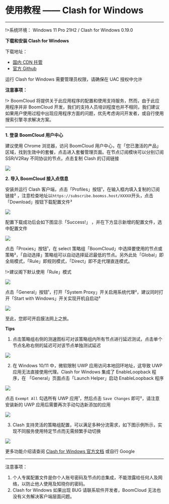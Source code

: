 # 使用教程 —— Clash for Windows
- - -

!>系统环境： Windows 11 Pro 21H2 / Clash for Windows 0.19.0

**下载和安装 Clash for Windows**

下载地址：
- [国内 CDN 托管](https://cdn.t9c.co/download/Clash.for.Windows.Setup.0.19.0.exe)
- [官方 Github](https://github.com/Fndroid/clash_for_windows_pkg/releases/download/0.19.0/Clash.for.Windows.Setup.0.19.0.exe)

运行 Clash for Windows 需要管理员权限，请确保在 UAC 授权中允许

**注意事项：**  

!> BoomCloud 将提供关于此应用程序的配置和使用支持服务，然而，由于此应用程序并非 BoomCloud 开发，我们的支持人员培训程度也并不相同，我们建议如果用户使用过程中出现应用程序方面的问题，优先考虑询问开发者，或自行使用搜索引擎寻求解决方案。

---

**1. 登录 BoomCloud 用户中心**

建议使用 Chrome 浏览器，访问 BoomCloud 用户中心，在「您已激活的产品」区域，找到生效中的套餐，点击进入套餐管理页面。在节点订阅模块可以分别订阅 SSR/V2Ray 不同协议的节点，点击复制 Clash 的订阅链接

![](../img/clashwin/0.png)

**2. 导入 BoomCloud 接入点信息**

安装并运行 Clash 客户端，点击「Profiles」按钮¹，在输入框内填入复制的订阅链接² ，注意检查地址以`https://subscribe.boomss.host/XXXXX`开头，点击「Download」按钮下载配置文件³

![](../img/clashwin/1.png)  

配置下载成功后会如下图显示「Success!」	，并在下方显示新增的配置文件，选中配置文件

![](../img/clashwin/2.png)

点击「Proxies」按钮¹，在 select 策略组「BoomCloud」中选择要使用的节点或策略²，「自动选择」策略组可以自动选择延迟最低的节点。另外此处「Global」即全局模式，「Rule」即规则模式，「Direct」即不走代理直连模式。

!>建议阁下默认使用「Rule」模式

![](../img/clashwin/3.png)

点击「General」按钮¹，打开「System Proxy」开关启用系统代理²，建议同时打开「Start with Windows」开关实现开机自启动³

![](../img/clashwin/4.png)

至此，您即可开启膜法网上之旅。

**Tips**

1. 点击策略组右侧的测速图标可对该策略组内所有节点进行延迟测试，点击单个节点名称右侧的延迟可对该节点单独测试延迟

![](../img/clashwin/5.png)

2. 在 Windows 10/11 中，微软限制 UWP 应用访问本地回环地址，这导致 UWP 应用无法直接使用代理。Clash for Windows 集成了 EnableLoopback 程序，在 「General」页面点击「Launch Helper」启动 EnableLoopback 程序

![](../img/clashwin/6.png)

点击 `Exempt All` 勾选所有 UWP 应用¹，然后点击 `Save Changes` 即可²，请注意安装新的 UWP 应用后需要再次手动勾选新添加的应用

![](../img/clashwin/7.png)

3. Clash 支持灵活的策略组配置，可以满足多种分流需求，如下图示例所示，实现不同服务使用特定节点而无需频繁手动切换

![](../img/clashwin/8.png)

更多功能介绍请查阅 [Clash for Windows 官方文档](https://docs.cfw.lbyczf.com/) 或自行 Google
- - -
注意事项：  
1. 个人专属配置文件是你个人账号密码及节点的总集成，不能泄露给任何人及网络，以防止他人使用及知晓你的密码。    
2. Clash for Windows 如果出现 BUG 请联系软件开发者，BoomCloud 无法也没有义务解决客户端层面问题。
